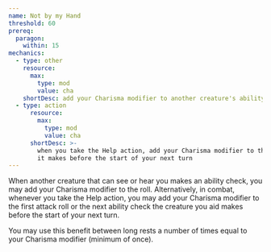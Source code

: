 ```yaml
---
name: Not by my Hand
threshold: 60
prereq:
  paragon:
    within: 15
mechanics:
  - type: other
    resource:
      max:
        type: mod
        value: cha
    shortDesc: add your Charisma modifier to another creature's ability check, if it can see or hear you
  - type: action
      resource:
        max:
          type: mod
          value: cha
      shortDesc: >-
        when you take the Help action, add your Charisma modifier to the creature's next ability check or attack roll
        it makes before the start of your next turn
---
```

When another creature that can see or hear you makes an ability check, you may add your Charisma modifier to the roll.
Alternatively, in combat, whenever you take the Help action, you may add your Charisma modifier to the first attack
roll or the next ability check the creature you aid makes before the start of your next turn.

You may use this benefit between long rests a number of times equal to your Charisma modifier (minimum of once).


